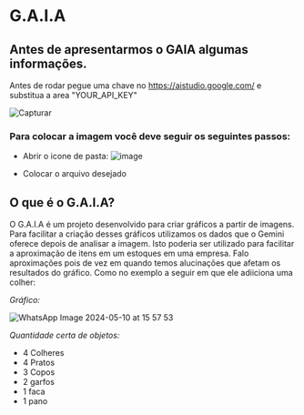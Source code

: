 # G.A.I.A

## Antes de apresentarmos o GAIA algumas informações. 

Antes de rodar pegue uma chave no <https://aistudio.google.com/> e substitua a area "YOUR_API_KEY"

![Capturar](https://github.com/KatrielCarvalho/PROJETO_ALURA_G.A.I.A/assets/121198551/d10954db-777d-471c-82e0-e176a9d74262)

### Para colocar  a imagem você deve seguir os seguintes passos:

* Abrir o icone de pasta:
![image](https://github.com/KatrielCarvalho/PROJETO_ALURA_G.A.I.A/assets/121198551/c7ad1cbf-64a1-4037-8853-4ee915add506)

* Colocar o arquivo desejado

## O que é o G.A.I.A?
  O G.A.I.A é um projeto desenvolvido para criar gráficos a partir de imagens. Para facilitar a criação desses gráficos utilizamos os dados que o Gemini oferece depois de analisar a imagem.
  Isto poderia ser utilizado para facilitar a aproximação de itens em um estoques em uma empresa. Falo aproximações pois de vez em quando temos alucinações que afetam os resultados do gráfico. Como no exemplo a seguir em que ele adiiciona uma colher:
  
  *Gráfico:*

  
  ![WhatsApp Image 2024-05-10 at 15 57 53](https://github.com/KatrielCarvalho/PROJETO_ALURA_G.A.I.A/assets/121198551/f145d64a-e0c8-4211-9a84-e6b84dff90a3)

  
  *Quantidade certa de objetos:*
  
  * 4 Colheres
  * 4 Pratos
  * 3 Copos
  * 2 garfos
  * 1 faca
  * 1 pano
  
  
  
